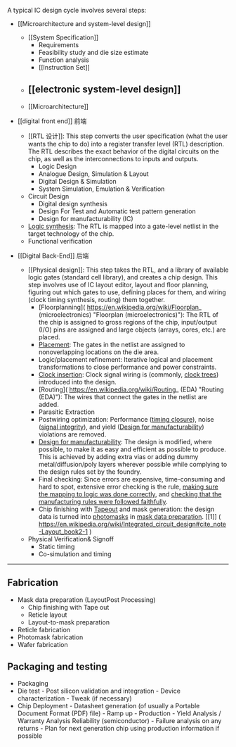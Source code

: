 
A typical IC design cycle involves several steps:


- [[Microarchitecture and system-level design]]
	- [[System Specification]]
		- Requirements
		- Feasibility study and die size estimate
		- Function analysis
		- [[Instruction Set]]
	- [[electronic system-level design]]
		-  
	- [[Microarchitecture]]

- [[digital front end]] 前端
	- [[RTL 设计]]: This step converts the user specification (what the user wants the chip to do) into a register transfer level (RTL) description. The RTL describes the exact behavior of the digital circuits on the chip, as well as the interconnections to inputs and outputs.
		- Logic Design
		-  Analogue Design, Simulation & Layout
		-  Digital Design & Simulation
		-  System Simulation, Emulation & Verification
	-  Circuit Design
		- Digital design synthesis
		- Design For Test and Automatic test pattern generation 
		- Design for manufacturability (IC)
	- [Logic synthesis](https://en.wikipedia.org/wiki/Logic_synthesis "Logic synthesis"): The RTL is mapped into a gate-level netlist in the target technology of the chip.
	- Functional verification

- [[Digital Back-End]] 后端
	- [[Physical design]]: This step takes the RTL, and a library of available logic gates (standard cell library), and creates a chip design. This step involves use of IC layout editor, layout and floor planning, figuring out which gates to use, defining places for them, and wiring (clock timing synthesis, routing) them together.
		- [Floorplanning]( https://en.wikipedia.org/wiki/Floorplan_ (microelectronics) "Floorplan (microelectronics)"): The RTL of the chip is assigned to gross regions of the chip, input/output (I/O) pins are assigned and large objects (arrays, cores, etc.) are placed.
		-   [Placement](https://en.wikipedia.org/wiki/Placement_(EDA) "Placement (EDA)"): The gates in the netlist are assigned to nonoverlapping locations on the die area.
		-   Logic/placement refinement: Iterative logical and placement transformations to close performance and power constraints.
		-   [Clock insertion](https://en.wikipedia.org/wiki/Clock_Distribution_Networks "Clock Distribution Networks"): Clock signal wiring is (commonly, [clock trees](https://en.wikipedia.org/wiki/Clock_tree "Clock tree")) introduced into the design.
		-   [Routing]( https://en.wikipedia.org/wiki/Routing_ (EDA) "Routing (EDA)"): The wires that connect the gates in the netlist are added.
		- Parasitic Extraction
		-   Postwiring optimization: Performance ([timing closure](https://en.wikipedia.org/wiki/Timing_closure "Timing closure")), noise ([signal integrity](https://en.wikipedia.org/wiki/Signal_integrity "Signal integrity")), and yield ([Design for manufacturability](https://en.wikipedia.org/wiki/Design_for_manufacturability_(IC) "Design for manufacturability (IC)")) violations are removed.
		-   [Design for manufacturability](https://en.wikipedia.org/wiki/Design_for_manufacturability_(IC) "Design for manufacturability (IC)"): The design is modified, where possible, to make it as easy and efficient as possible to produce. This is achieved by adding extra vias or adding dummy metal/diffusion/poly layers wherever possible while complying to the design rules set by the foundry.
		-   Final checking: Since errors are expensive, time-consuming and hard to spot, extensive error checking is the rule, [making sure the mapping to logic was done correctly](https://en.wikipedia.org/wiki/Formal_equivalence_checking "Formal equivalence checking"), and [checking that the manufacturing rules were followed faithfully](https://en.wikipedia.org/wiki/Design_rule_checking "Design rule checking").
		-   Chip finishing with [Tapeout]( https://en.wikipedia.org/wiki/Tape-out "Tape-out") and mask generation: the design data is turned into [photomasks]( https://en.wikipedia.org/wiki/Photomask "Photomask") in [mask data preparation]( https://en.wikipedia.org/wiki/Mask_data_preparation "Mask data preparation"). [[1]] ( https://en.wikipedia.org/wiki/Integrated_circuit_design#cite_note-Layout_book2-1 )
	- Physical Verification& Signoff  
	    - Static timing
	    -  Co-simulation and timing





---

## Fabrication

- Mask data preparation (LayoutPost Processing)
	-  Chip finishing with Tape out
	-  Reticle layout
	-  Layout-to-mask preparation
-  Reticle fabrication
-  Photomask fabrication
-  Wafer fabrication

## Packaging and testing
-  Packaging
-  Die test
	    - Post silicon validation and integration
	    -  Device characterization
	    -  Tweak (if necessary)
-  Chip Deployment
	    -  Datasheet generation (of usually a Portable Document Format (PDF) file)
	    -  Ramp up
	    -  Production
	    -  Yield Analysis / Warranty Analysis Reliability (semiconductor)
	    -  Failure analysis on any returns
	    -  Plan for next generation chip using production information if possible



